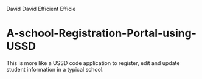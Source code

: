 David David Efficient Efficie
# A-school-Registration-Portal-using-USSD
This is more like a USSD code application to register, edit and update student information in a typical school.
